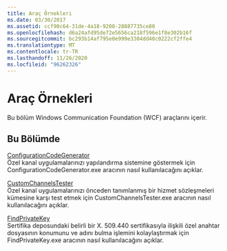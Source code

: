 ```yaml
---
title: Araç Örnekleri
ms.date: 03/30/2017
ms.assetid: ccf90c64-31de-4a18-9208-28887735ce80
ms.openlocfilehash: d6a24afd95de72e5656ca218f596e1f8e302b16f
ms.sourcegitcommit: bc293b14af795e0e999e3304dd40c0222cf2ffe4
ms.translationtype: MT
ms.contentlocale: tr-TR
ms.lasthandoff: 11/26/2020
ms.locfileid: "96262326"
---
```

# <a name="tool-samples"></a>Araç Örnekleri

Bu bölüm Windows Communication Foundation (WCF) araçlarını içerir.  
  
## <a name="in-this-section"></a>Bu Bölümde  

 [ConfigurationCodeGenerator](configurationcodegenerator.md)  
 Özel kanal uygulamalarınızı yapılandırma sistemine göstermek için ConfigurationCodeGenerator.exe aracının nasıl kullanılacağını açıklar.  
  
 [CustomChannelsTester](customchannelstester.md)  
 Özel kanal uygulamalarınızı önceden tanımlanmış bir hizmet sözleşmeleri kümesine karşı test etmek için CustomChannelsTester.exe aracının nasıl kullanılacağını açıklar.  
  
 [FindPrivateKey](findprivatekey.md)  
 Sertifika deposundaki belirli bir X. 509.440 sertifikasıyla ilişkili özel anahtar dosyasının konumunu ve adını bulma işlemini kolaylaştırmak için FindPrivateKey.exe aracının nasıl kullanılacağını açıklar.

